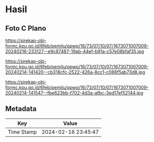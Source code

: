 # Hasil

## Foto C Plano

https://sirekap-obj-formc.kpu.go.id/6feb/pemilu/ppwp/16/73/07/10/07/1673071007009-20240216-233127--e9c87487-19ab-44ef-b91a-c57e08bfaf35.jpg

https://sirekap-obj-formc.kpu.go.id/6feb/pemilu/ppwp/16/73/07/10/07/1673071007009-20240214-141420--cb318cfc-2522-426a-8cc1-c086f5ab73d8.jpg

https://sirekap-obj-formc.kpu.go.id/6feb/pemilu/ppwp/16/73/07/10/07/1673071007009-20240214-141547--fbe623bb-f702-4d3a-afbc-3ed17ef52144.jpg


## Metadata

| Key        | Value               |
| ---------- | ------------------- |
| Time Stamp | 2024-02-16 23:45:47 |



